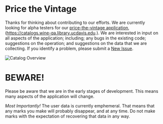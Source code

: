# Price the Vintage

Thanks for thinking about contributing to our efforts. We are currently looking
for alpha testers for
our
[price-the-vintage application](https://catalogs.wine-qa.library.ucdavis.edu.),
(https://catalogs.wine-qa.library.ucdavis.edu.). We are interested in input on
all aspects of the application; including; any bugs in the existing code;
suggestions on the operation; and suggestions on the data that we are
collecting.  If you identify a problem, please submit
a [New Issue](https://github.com/UCDavisLibrary/price-the-vintage/issues/new).

![Catalog Overview](https://cloud.githubusercontent.com/assets/344953/24127647/92900918-0d93-11e7-8382-fc85b502b75c.png)

# BEWARE!

Please be aware that we are in the early stages of development.  This means many
aspects of the application will change.

*Most Importantly!* The user data is currently emphemeral.  That means that any
marks you make will probably disappear, and at any time.  Do not make marks with
the expectation of recovering that data in any way.
